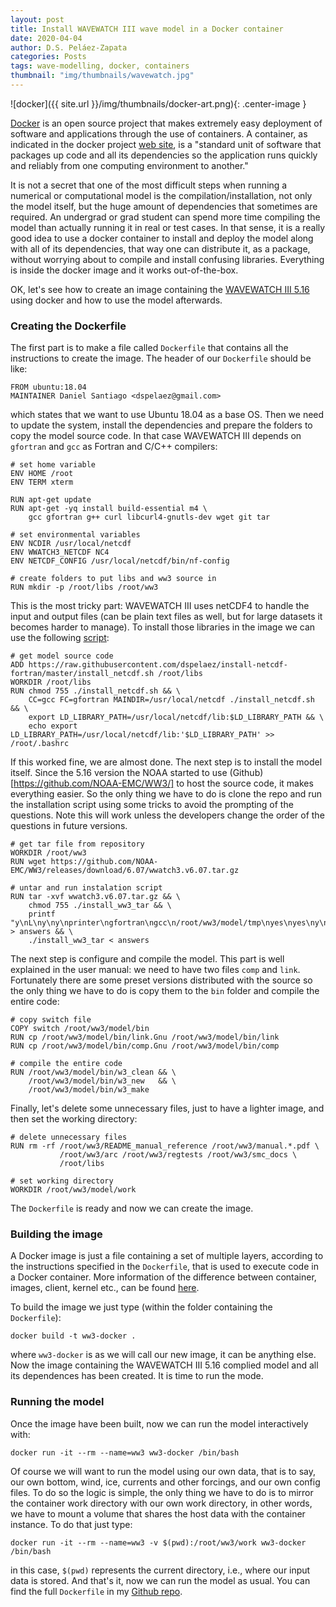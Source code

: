 ```yaml
---
layout: post
title: Install WAVEWATCH III wave model in a Docker container
date: 2020-04-04
author: D.S. Peláez-Zapata
categories: Posts
tags: wave-modelling, docker, containers	
thumbnail: "img/thumbnails/wavewatch.jpg"
---
```


![docker]({{ site.url }}/img/thumbnails/docker-art.png){: .center-image }

[Docker](https://www.docker.com/) is an open source project that makes extremely
easy deployment of software and applications through the use of containers. A
container, as indicated in the docker project [web
site](https://www.docker.com/), is a "standard unit of software that packages up
code and all its dependencies so the application runs quickly and reliably from
one computing environment to another."

It is not a secret that one of the most difficult steps when running a numerical
or computational model is the compilation/installation, not only the model
itself, but the huge amount of dependencies that sometimes are required. An
undergrad or grad student can spend more time compiling the model than actually
running it in real or test cases. In that sense, it is a really good idea to use
a docker container to install and deploy the model along with all of its
dependencies, that way one can distribute it, as a package, without worrying
about to compile and install confusing libraries. Everything is inside the
docker image and it works out-of-the-box.

OK, let's see how to create an image containing the [WAVEWATCH III
5.16](https://polar.ncep.noaa.gov/waves/wavewatch/) using docker and how to use
the model afterwards.


### Creating the Dockerfile

The first part is to make a file called `Dockerfile` that contains all the
instructions to create the image. The header of our `Dockerfile` should be like:

```
FROM ubuntu:18.04
MAINTAINER Daniel Santiago <dspelaez@gmail.com>
```

which states that we want to use Ubuntu 18.04 as a base OS. Then we need to
update the system, install the dependencies and prepare the folders to copy the
model source code. In that case WAVEWATCH III depends on `gfortran` and `gcc` as
Fortran and C/C++ compilers:

```
# set home variable
ENV HOME /root
ENV TERM xterm

RUN apt-get update
RUN apt-get -yq install build-essential m4 \
    gcc gfortran g++ curl libcurl4-gnutls-dev wget git tar

# set environmental variables
ENV NCDIR /usr/local/netcdf
ENV WWATCH3_NETCDF NC4
ENV NETCDF_CONFIG /usr/local/netcdf/bin/nf-config

# create folders to put libs and ww3 source in
RUN mkdir -p /root/libs /root/ww3
```

This is the most tricky part: WAVEWATCH III uses netCDF4 to handle the input and
output files (can be plain text files as well, but for large datasets it becomes
harder to manage). To install those libraries in the image we can use the
following
[script](https://raw.githubusercontent.com/dspelaez/install-netcdf-fortran/master/install_netcdf.sh):

```
# get model source code
ADD https://raw.githubusercontent.com/dspelaez/install-netcdf-fortran/master/install_netcdf.sh /root/libs
WORKDIR /root/libs
RUN chmod 755 ./install_netcdf.sh && \
    CC=gcc FC=gfortran MAINDIR=/usr/local/netcdf ./install_netcdf.sh && \
    export LD_LIBRARY_PATH=/usr/local/netcdf/lib:$LD_LIBRARY_PATH && \
    echo export LD_LIBRARY_PATH=/usr/local/netcdf/lib:'$LD_LIBRARY_PATH' >> /root/.bashrc
```

If this worked fine, we are almost done. The next step is to install the model
itself. Since the 5.16 version the NOAA started to use
(Github)[https://github.com/NOAA-EMC/WW3/] to host the source code, it makes
everything easier. So the only thing we have to do is clone the repo and run the
installation script using some tricks to avoid the prompting of the questions.
Note this will work unless the developers change the order of the questions in
future versions.

```
# get tar file from repository
WORKDIR /root/ww3
RUN wget https://github.com/NOAA-EMC/WW3/releases/download/6.07/wwatch3.v6.07.tar.gz

# untar and run instalation script
RUN tar -xvf wwatch3.v6.07.tar.gz && \
    chmod 755 ./install_ww3_tar && \
    printf "y\nL\ny\ny\nprinter\ngfortran\ngcc\n/root/ww3/model/tmp\nyes\nyes\ny\ny" > answers && \
    ./install_ww3_tar < answers
```

The next step is configure and compile the model. This part is well explained in
the user manual: we need to have two files `comp` and `link`. Fortunately there
are some preset versions distributed with the source so the only thing we have
to do is copy them to the `bin` folder and compile the entire code:

```
# copy switch file
COPY switch /root/ww3/model/bin
RUN cp /root/ww3/model/bin/link.Gnu /root/ww3/model/bin/link
RUN cp /root/ww3/model/bin/comp.Gnu /root/ww3/model/bin/comp

# compile the entire code
RUN /root/ww3/model/bin/w3_clean && \
    /root/ww3/model/bin/w3_new   && \
    /root/ww3/model/bin/w3_make
```

Finally, let's delete some unnecessary files, just to have a lighter image, and
then set the working directory:

```
# delete unnecessary files
RUN rm -rf /root/ww3/README_manual_reference /root/ww3/manual.*.pdf \
           /root/ww3/arc /root/ww3/regtests /root/ww3/smc_docs \
           /root/libs

# set working directory
WORKDIR /root/ww3/model/work
```

The `Dockerfile` is ready and now we can create the image.

### Building the image

A Docker image is just a file containing a set of multiple layers, according to
the instructions specified in the `Dockerfile`, that is used to execute code in
a Docker container. More information of the difference between container,
images, client, kernel etc., can be found
[here](https://docs.docker.com/engine/docker-overview/).

To build the image we just type (within the folder containing the `Dockerfile`):

```
docker build -t ww3-docker .
```

where `ww3-docker` is as we will call our new image, it can be anything else.
Now the image containing the WAVEWATCH III 5.16 complied model and all its
dependences has been created. It is time to run the mode.


### Running the model

Once the image have been built, now we can run the model interactively with:

```
docker run -it --rm --name=ww3 ww3-docker /bin/bash
```

Of course we will want to run the model using our own data, that is to say, our
own bottom, wind, ice, currents and other forcings, and our own config files. To
do so the logic is simple, the only thing we have to do is to mirror the
container work directory with our own work directory, in other words, we have to
mount a volume that shares the host data with the container instance. To do that
just type:

```
docker run -it --rm --name=ww3 -v $(pwd):/root/ww3/work ww3-docker /bin/bash
```

in this case, `$(pwd)` represents the current directory, i.e., where our input
data is stored. And that's it, now we can run the model as usual. You can find
the full `Dockerfile` in my [Github
repo](http://github.com/dspelaez/ww3_install).

